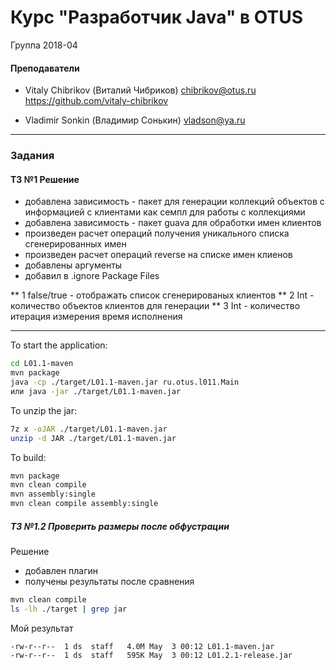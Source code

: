 # Курс "Разработчик Java" в OTUS
Группа 2018-04


#### Преподаватели
* Vitaly Chibrikov (Виталий Чибриков)
chibrikov@otus.ru
https://github.com/vitaly-chibrikov

* Vladimir Sonkin (Владимир Сонькин)
vladson@ya.ru

---

### Задания

#### ТЗ №1 Решение
 * добавлена зависимость - пакет для генерации коллекций объектов с информацией с клиентами как семпл для работы с коллекциями
 * добавлена зависимость - пакет guava для обработки имен клиентов
 * произведен расчет операций получения уникального списка сгенерированных имен
 * произведен расчет операций reverse на списке имен клиенов
 * добавлены аргументы 
 * добавил в .ignore Package Files 
 
** 1 false/true - отображать список сгенерированых клиентов
** 2 Int  - количество объектов клиентов для генерации
** 3 Int  - количество итерация измерения время исполнения
 
 
 ---

 To start the application:
  ~~~~bash
 cd L01.1-maven
 mvn package
 java -cp ./target/L01.1-maven.jar ru.otus.l011.Main
 или java -jar ./target/L01.1-maven.jar 
 ~~~~
 
To unzip the jar:
 ~~~~bash
 7z x -oJAR ./target/L01.1-maven.jar
 unzip -d JAR ./target/L01.1-maven.jar
 ~~~~

 To build:
 ~~~~bash
 mvn package
 mvn clean compile
 mvn assembly:single
 mvn clean compile assembly:single
 ~~~~
 ##### ТЗ №1.2 Проверить размеры после обфустрации
 
 Решение
  * добавлен плагин 
  * получены результаты после сравнения
 
 ~~~~bash
 mvn clean compile
 ls -lh ./target | grep jar
 ~~~~
 Мой результат
 ~~~~
 -rw-r--r--  1 ds  staff   4.0M May  3 00:12 L01.1-maven.jar
 -rw-r--r--  1 ds  staff   595K May  3 00:12 L01.2.1-release.jar
 ~~~~
